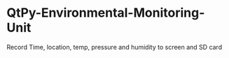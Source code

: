 # QtPy-Environmental-Monitoring-Unit
Record Time, location, temp, pressure and humidity to screen and SD card
